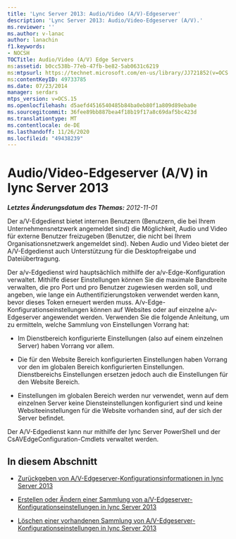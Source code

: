 ```yaml
---
title: 'Lync Server 2013: Audio/Video (A/V)-Edgeserver'
description: 'Lync Server 2013: Audio/Video-Edgeserver (A/V).'
ms.reviewer: ''
ms.author: v-lanac
author: lanachin
f1.keywords:
- NOCSH
TOCTitle: Audio/Video (A/V) Edge Servers
ms:assetid: b0cc538b-77eb-47fb-be82-5ab0631c6219
ms:mtpsurl: https://technet.microsoft.com/en-us/library/JJ721852(v=OCS.15)
ms:contentKeyID: 49733785
ms.date: 07/23/2014
manager: serdars
mtps_version: v=OCS.15
ms.openlocfilehash: d5aefd4516540485b84ba0eb80f1a809d89eba0e
ms.sourcegitcommit: 36fee89bb887bea4f18b19f17a8c69daf5bc423d
ms.translationtype: MT
ms.contentlocale: de-DE
ms.lasthandoff: 11/26/2020
ms.locfileid: "49438239"
---
```

# <a name="audiovideo-av-edge-servers-in-lync-server-2013"></a>Audio/Video-Edgeserver (A/V) in lync Server 2013

<div data-xmlns="http://www.w3.org/1999/xhtml">

<div class="topic" data-xmlns="http://www.w3.org/1999/xhtml" data-msxsl="urn:schemas-microsoft-com:xslt" data-cs="https://msdn.microsoft.com/">

<div data-asp="https://msdn2.microsoft.com/asp">



</div>

<div id="mainSection">

<div id="mainBody">

<span> </span>

_**Letztes Änderungsdatum des Themas:** 2012-11-01_

Der a/V-Edgedienst bietet internen Benutzern (Benutzern, die bei Ihrem Unternehmensnetzwerk angemeldet sind) die Möglichkeit, Audio und Video für externe Benutzer freizugeben (Benutzer, die nicht bei Ihrem Organisationsnetzwerk angemeldet sind). Neben Audio und Video bietet der A/V-Edgedienst auch Unterstützung für die Desktopfreigabe und Dateiübertragung.

Der a/v-Edgedienst wird hauptsächlich mithilfe der a/v-Edge-Konfiguration verwaltet. Mithilfe dieser Einstellungen können Sie die maximale Bandbreite verwalten, die pro Port und pro Benutzer zugewiesen werden soll, und angeben, wie lange ein Authentifizierungstoken verwendet werden kann, bevor dieses Token erneuert werden muss. A/v-Edge-Konfigurationseinstellungen können auf Websites oder auf einzelne a/v-Edgeserver angewendet werden. Verwenden Sie die folgende Anleitung, um zu ermitteln, welche Sammlung von Einstellungen Vorrang hat:

  - Im Dienstbereich konfigurierte Einstellungen (also auf einem einzelnen Server) haben Vorrang vor allem.

  - Die für den Website Bereich konfigurierten Einstellungen haben Vorrang vor den im globalen Bereich konfigurierten Einstellungen. Dienstbereichs Einstellungen ersetzen jedoch auch die Einstellungen für den Website Bereich.

  - Einstellungen im globalen Bereich werden nur verwendet, wenn auf dem einzelnen Server keine Diensteinstellungen konfiguriert sind und keine Websiteeinstellungen für die Website vorhanden sind, auf der sich der Server befindet.

Der A/V-Edgedienst kann nur mithilfe der lync Server PowerShell und der CsAVEdgeConfiguration-Cmdlets verwaltet werden.

<div>

## <a name="in-this-section"></a>In diesem Abschnitt

  - [Zurückgeben von A/V-Edgeserver-Konfigurationsinformationen in lync Server 2013](lync-server-2013-return-a-v-edge-server-configuration-information.md)

  - [Erstellen oder Ändern einer Sammlung von a/V-Edgeserver-Konfigurationseinstellungen in lync Server 2013](lync-server-2013-create-or-modify-a-collection-of-a-v-edge-server-configuration-settings.md)

  - [Löschen einer vorhandenen Sammlung von A/V-Edgeserver-Konfigurationseinstellungen in lync Server 2013](lync-server-2013-delete-an-existing-collection-of-a-v-edge-server-configuration-settings.md)

</div>

</div>

<span> </span>

</div>

</div>

</div>

